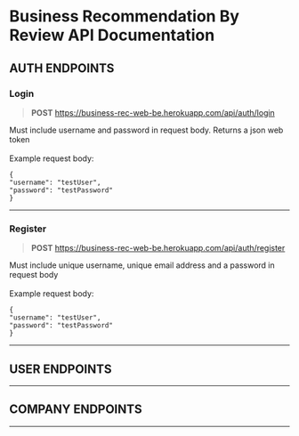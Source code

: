 # Business Recommendation By Review API Documentation

## AUTH ENDPOINTS

### Login

> **POST** https://business-rec-web-be.herokuapp.com/api/auth/login<br/>

Must include username and password in request body. Returns a json web token<br/><br/>
Example request body:<br/>

```
{
"username": "testUser",
"password": "testPassword"
}
```

---

### Register

> **POST** https://business-rec-web-be.herokuapp.com/api/auth/register

Must include unique username, unique email address and a password in request body<br/><br/>
Example request body: <br/>

```
{
"username": "testUser",
"password": "testPassword"
}
```

---
## USER ENDPOINTS
---
## COMPANY ENDPOINTS
---

